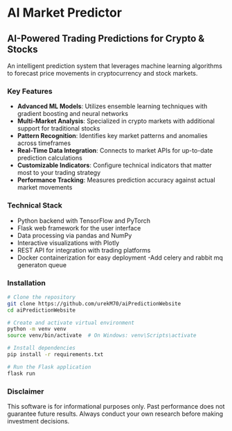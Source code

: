 # AI Market Predictor

## AI-Powered Trading Predictions for Crypto & Stocks

An intelligent prediction system that leverages machine learning algorithms to forecast price movements in cryptocurrency and stock markets.

### Key Features

- **Advanced ML Models**: Utilizes ensemble learning techniques with gradient boosting and neural networks
- **Multi-Market Analysis**: Specialized in crypto markets with additional support for traditional stocks
- **Pattern Recognition**: Identifies key market patterns and anomalies across timeframes
- **Real-Time Data Integration**: Connects to market APIs for up-to-date prediction calculations
- **Customizable Indicators**: Configure technical indicators that matter most to your trading strategy
- **Performance Tracking**: Measures prediction accuracy against actual market movements

### Technical Stack

- Python backend with TensorFlow and PyTorch
- Flask web framework for the user interface
- Data processing via pandas and NumPy
- Interactive visualizations with Plotly
- REST API for integration with trading platforms
- Docker containerization for easy deployment
-Add celery and rabbit mq generaton queue

### Installation

```bash
# Clone the repository
git clone https://github.com/urekM70/aiPredictionWebsite
cd aiPredictionWebsite

# Create and activate virtual environment
python -m venv venv
source venv/bin/activate  # On Windows: venv\Scripts\activate

# Install dependencies
pip install -r requirements.txt

# Run the Flask application
flask run
```

### Disclaimer

This software is for informational purposes only. Past performance does not guarantee future results. Always conduct your own research before making investment decisions.